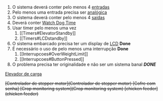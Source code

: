 1. O sistema deverá conter pelo menos 4 [entradas](IO/Entradas#Digital)
2. Pelo menos uma entrada precisa ser [analógica](IO/Entradas#Analog)
3. O sistema deverá conter pelo menos 4 [saídas](IO/Saidas)
4. Deverá conter [Watch Dog Time](WDTcheckpoints) 
5. Usar timer pelo menos uma vez
	1. [[Timers#ElevatorStandby]]
	2. [[Timers#LCDstandby]]
6. O sistema embarcado precisa ter um display de [LCD](IO/LCD) **Done**
7. É necessário o uso de pelo menos uma interrupção **Done**
	1. [[Interrupcoes#OverWeightLimit]]
	2. [[Interrupcoes#ButtonPressed]]
8. O problema precisa ter originalidade e não ser um sistema banal ***DONE***

[Elevador de carga](Elevador)


~~[Controlador de stepper motor](Controlador de stepper motor)
[Cofre com senha]
[Crop monitoring system](Crop monitoring system)
[chicken feeder](chicken feeder)~~